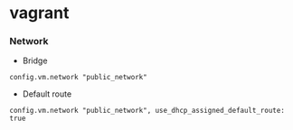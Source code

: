 # vagrant

### Network
* Bridge
```
config.vm.network "public_network"
```

* Default route
```
config.vm.network "public_network", use_dhcp_assigned_default_route: true
```
